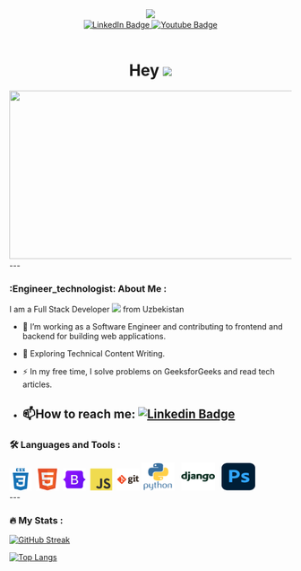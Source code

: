 <div id="header" align="center">
  <img src="https://media.giphy.com/media/M9gbBd9nbDrOTu1Mqx/giphy.gif" width="100"/>
  <div id="badges">
  <a href="https://www.linkedin.com/in/amirkhon-khaitov-973ab5203/">
    <img src="https://img.shields.io/badge/LinkedIn-blue?style=for-the-badge&logo=linkedin&logoColor=white" alt="LinkedIn Badge"/>
  </a>
  <a href="https://www.youtube.com/channel/UCZyPfn_IuNoclSYaisqQ59w">
    <img src="https://img.shields.io/badge/YouTube-red?style=for-the-badge&logo=youtube&logoColor=white" alt="Youtube Badge"/>
  </a>
 </div>
 <img src="https://komarev.com/ghpvc/?username=AmirxonEngineer&style=flat-square&color=blue" alt=""/>
  <h1>
  Hey
  <img src="https://media.giphy.com/media/hvRJCLFzcasrR4ia7z/giphy.gif" width="30px"/>
</h1>
</div>
<div align="center">
  <img src="https://media.giphy.com/media/dWesBcTLavkZuG35MI/giphy.gif" width="600" height="300"/>
</div>
---

### :Engineer_technologist: About Me :
I am a Full Stack Developer <img src="https://media.giphy.com/media/WUlplcMpOCEmTGBtBW/giphy.gif" width="30"> from Uzbekistan
- :telescope: I’m working as a Software Engineer and contributing to frontend and backend for building web applications.

- :seedling: Exploring Technical Content Writing.

- :zap: In my free time, I solve problems on GeeksforGeeks and read tech articles.

- :mailbox:How to reach me: [![Linkedin Badge](https://img.shields.io/badge/-Amirxon-blue?style=flat&logo=Linkedin&logoColor=white)](https://www.linkedin.com/in/amirkhon-khaitov-973ab5203/)
  ---

### :hammer_and_wrench: Languages and Tools :
<div>
  <img src="https://github.com/devicons/devicon/blob/master/icons/css3/css3-plain-wordmark.svg"  title="CSS3" alt="CSS" width="40" height="40"/>&nbsp;
  <img src="https://github.com/devicons/devicon/blob/master/icons/html5/html5-original.svg" title="HTML5" alt="HTML" width="40" height="40"/>&nbsp;
  <img src="https://github.com/devicons/devicon/blob/master/icons/bootstrap/bootstrap-original.svg" width="40" height="40"/>&nbsp;
  <img src="https://github.com/devicons/devicon/blob/master/icons/javascript/javascript-original.svg" title="JavaScript" alt="JavaScript" width="40" height="40"/>&nbsp;
  <img src="https://github.com/devicons/devicon/blob/master/icons/git/git-original-wordmark.svg" title="Git" **alt="Git" width="40" height="40"/>
  <img src=  "https://github.com/devicons/devicon/blob/master/icons/python/python-original-wordmark.svg" title = ""Python alt ="Python" width="60" height="50"/> &nbsp;
  <img src="https://github.com/devicons/devicon/blob/master/icons/django/django-plain-wordmark.svg" title="Django" alt ="Django" width="60" height="50"/> &nbsp;
  <img src=  "https://github.com/devicons/devicon/blob/master/icons/photoshop/photoshop-original.svg" title="Photoshop" alt ="Photoshop" width="60" height="50"/> &nbsp;
  
 
 </div>
---

### :fire: My Stats :
[![GitHub Streak](https://github-readme-streak-stats.herokuapp.com?user=AmirxonEngineer&theme=github-light)](https://git.io/streak-stats)

[![Top Langs](https://github-readme-stats.vercel.app/api/top-langs/?username=AmirxonEngineer&layout=compact&theme=vision-friendly-dark)](https://github.com/anuraghazra/github-readme-stats)
